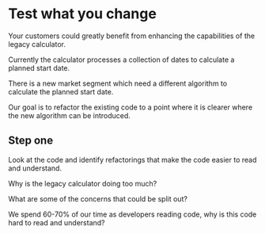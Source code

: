 # Test what you change

Your customers could greatly benefit from enhancing the capabilities of the legacy calculator.

Currently the calculator processes a collection of dates to calculate a planned start date.

There is a new market segment which need a different algorithm to calculate the planned start date.

Our goal is to refactor the existing code to a point where it is clearer where the new algorithm can be introduced.

## Step one 

Look at the code and identify refactorings that make the code easier to read and understand.

Why is the legacy calculator doing too much?

What are some of the concerns that could be split out?

We spend 60-70% of our time as developers reading code, why is this code hard to read and understand?